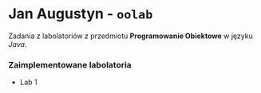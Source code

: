 # Jan Augustyn - `oolab`
Zadania z labolatoriów z przedmiotu **Programowanie Obiektowe** w języku _Java_.
### Zaimplementowane labolatoria
- Lab 1
